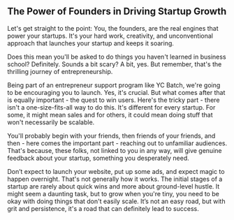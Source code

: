 ## The Power of Founders in Driving Startup Growth

Let's get straight to the point: You, the founders, are the real engines that power your startups. It's your hard work, creativity, and unconventional approach that launches your startup and keeps it soaring.

Does this mean you'll be asked to do things you haven't learned in business school? Definitely. Sounds a bit scary? A bit, yes. But remember, that's the thrilling journey of entrepreneurship.

Being part of an entrepreneur support program like YC Batch, we're going to be encouraging you to launch. Yes, it's crucial. But what comes after that is equally important - the quest to win users. Here's the tricky part - there isn't a one-size-fits-all way to do this. It's different for every startup. For some, it might mean sales and for others, it could mean doing stuff that won't necessarily be scalable.

You'll probably begin with your friends, then friends of your friends, and then - here comes the important part - reaching out to unfamiliar audiences. That's because, these folks, not linked to you in any way, will give genuine feedback about your startup, something you desperately need.

Don’t expect to launch your website, put up some ads, and expect magic to happen overnight. That's not generally how it works. The initial stages of a startup are rarely about quick wins and more about ground-level hustle. It might seem a daunting task, but to grow when you're tiny, you need to be okay with doing things that don't easily scale. It’s not an easy road, but with grit and persistence, it's a road that can definitely lead to success.